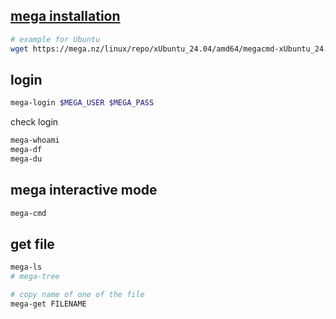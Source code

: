 ## [mega installation ](https://mega.io/cmd)
```sh
# example for Ubuntu
wget https://mega.nz/linux/repo/xUbuntu_24.04/amd64/megacmd-xUbuntu_24.04_amd64.deb && sudo apt install "$PWD/megacmd-xUbuntu_24.04_amd64.deb"
```

## login 
```sh
mega-login $MEGA_USER $MEGA_PASS
```
check login
```sh
mega-whoami
mega-df
mega-du
```

## mega interactive mode
```sh
mega-cmd
```

## get file 
```sh
mega-ls
# mega-tree

# copy name of one of the file 
mega-get FILENAME
```